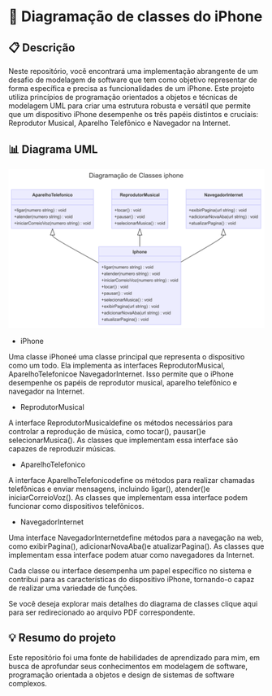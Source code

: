<h1> 📱 Diagramação de classes do iPhone</h1>

## 📋 Descrição

Neste repositório, você encontrará uma implementação abrangente de um desafio de modelagem de software que tem como objetivo representar de forma específica
e precisa as funcionalidades de um iPhone. Este projeto utiliza princípios de programação orientados a objetos e técnicas de modelagem UML para criar
uma estrutura robusta e versátil que permite que um dispositivo iPhone desempenhe os três papéis distintos e cruciais: Reprodutor Musical, Aparelho Telefônico e Navegador na Internet.


## 📊 Diagrama UML

![Diagramação das Classes](diagramação-das-classes.png)



- iPhone
 
Uma classe iPhoneé uma classe principal que representa o dispositivo como um todo. Ela implementa as interfaces ReprodutorMusical, AparelhoTelefonicoe NavegadorInternet. Isso permite que o iPhone desempenhe os papéis de reprodutor musical, aparelho telefônico e navegador na Internet.

- ReprodutorMusical

A interface ReprodutorMusicaldefine os métodos necessários para controlar a reprodução de música, como tocar(), pausar()e selecionarMusica(). As classes que implementam essa interface são capazes de reproduzir músicas.

- AparelhoTelefonico

A interface AparelhoTelefonicodefine os métodos para realizar chamadas telefônicas e enviar mensagens, incluindo ligar(), atender()e iniciarCorreioVoz(). As classes que implementam essa interface podem funcionar como dispositivos telefônicos.

- NavegadorInternet

Uma interface NavegadorInternetdefine métodos para a navegação na web, como exibirPagina(), adicionarNovaAba()e atualizarPagina(). As classes que implementam essa interface podem atuar como navegadores da Internet.

Cada classe ou interface desempenha um papel específico no sistema e contribui para as características do dispositivo iPhone, tornando-o capaz de realizar uma variedade de funções.

Se você deseja explorar mais detalhes do diagrama de classes clique aqui para ser redirecionado ao arquivo PDF correspondente.

## 💡 Resumo do projeto

Este repositório foi uma fonte de habilidades de aprendizado para mim, em busca de aprofundar seus conhecimentos em modelagem de software, programação orientada a objetos e design de sistemas de software complexos.


